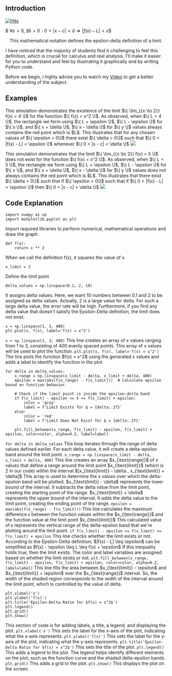 Introduction
---

[![Hits](https://hits.sh/github.com/farukalpay/Epsilon-Delta-Definiton-Simulation/tree/main.svg)](https://hits.sh/github.com/farukalpay/Epsilon-Delta-Definiton-Simulation/tree/main/)

$$\
\forall \varepsilon > 0, \exists \delta > 0 : 0 < |x - c| < \delta \Rightarrow |f(x) - L| < \varepsilon
\$$

<p align="middle" width="100%">
This mathematical notation defines the epsilon-delta definition of a limit.
</p>

I have noticed that the majority of students find it challenging to feel this definition, which is crucial for calculus and real analysis. I'll make it easier for you to understand and feel by illustrating it graphically and by writing Python code.

Before we begin, i highly advise you to watch my [Video](https://www.youtube.com/watch?v=qa1pWVE8L0I) to get a better understanding of the subject.

Examples
---
This simulation demonstrates the existence of the limit $\( \lim_{{x \to 2}} f(x) = 4 \)$ for the function $\( f(x) = x^2 \)$. As observed, when $\( L = 4 \)$, the rectangle we form using $\( L + \epsilon \)$, $\( L - \epsilon \)$ for $\( x \)$, and $\( x + \delta \)$, $\( x - \delta \)$ for $\( y \)$ values always contains the red point which is $L\$. This illustrates that for any chosen values of $\( \epsilon > 0\)$ there exist $\( \delta > 0\)$ such that $\( 0 < |f(x) - L| < \epsilon \)$ whenever $\( 0 < |x - c| < \delta \)$ 
![](https://github.com/farukalpay/Epsilon-Delta-Ratio-Simulation/blob/main/images/1.png)

This simulation demonstrates that the limit $\( \lim_{{x \to 2}} f(x) = 5 \)$ does not exist for the function $\( f(x) = x^2 \)$. As observed, when $\( L = 5 \)$, the rectangle we form using $\( L + \epsilon \)$, $\( L - \epsilon \)$ for $\( x \)$, and $\( x + \delta \)$, $\( x - \delta \)$ for $\( y \)$ values does not always contains the red point which is $L\$. This illustrates that there exist $\( \delta > 0\)$ such that if $\( \epsilon > 0\)$ such that if $\( 0 < |f(x) - L| > \epsilon \)$ then $\( 0 < |x - c| > \delta \)$ 
![](https://github.com/farukalpay/Epsilon-Delta-Ratio-Simulation/blob/main/images/2.png)

Code Explanation
---

```
import numpy as np
import matplotlib.pyplot as plt
```
Import required libraries to perform numerical, mathematical operations and draw the graph.

```
def f(x):
    return x ** 2
```
When we call the definition f(x), it squares the value of x.

```
x_limit = 2
```
Define the limit point

```
delta_values = np.linspace(0.1, 2, 10)
```
It assigns delta values. Here, we want 10 numbers between 0.1 and 2 to be assigned as delta values. Actually, 2 is a large value for delta. For such a large delta value, the error rate will be high. Furthermore, if you find any delta value that doesn't satisfy the Epsilon-Delta definition, the limit does not exist.

```
x = np.linspace(1, 3, 400)
plt.plot(x, f(x), label='f(x) = x^2')
```
`x = np.linspace(1, 3, 400)` This line creates an array of x values ranging from 1 to 3, consisting of 400 evenly spaced points. This array of x values will be used to plot the function. `plt.plot(x, f(x), label='f(x) = x^2')` The line plots the function $f(x) = x^2\$ using the generated x values and adds a label to identify the function in the plot.

```
for delta in delta_values:
    x_range = np.linspace(x_limit - delta, x_limit + delta, 400)
    epsilon = max(abs(f(x_range) - f(x_limit)))  # Calculate epsilon based on function behavior
    
    # Check if the limit point is inside the epsilon-delta band
    if f(x_limit) - epsilon <= 5 <= f(x_limit) + epsilon:
        color = 'grey'
        label = f'Limit Exists for Δ = {delta:.2f}'
    else:
        color = 'red'
        label = f'Limit Does Not Exist for Δ = {delta:.2f}'
    
    plt.fill_between(x_range, f(x_limit) - epsilon, f(x_limit) + epsilon, color=color, alpha=0.2, label=label)
```
`for delta in delta_values` This loop iterates through the range of delta values defined earlier. For each delta value, it will create a delta-epsilon band around the limit point. `x_range = np.linspace(x_limit - delta, x_limit + delta, 400)` This line creates an array $x_{\text{range}}\$ of x values that define a range around the limit point $x_{\text{limit}}\$ (which is 2 in our code) within the interval $\[x_{\text{limit}} - \delta  ,  x_{\text{limit}} + \delta]\$ This array is used to determine the x values over which the delta-epsilon band will be plotted. $x_{\text{limit}} - \delta\$ represents the lower bound of the interval. It subtracts the delta value from the limit point, creating the starting point of the range. $x_{\text{limit}} + \delta\$ represents the upper bound of the interval. It adds the delta value to the limit point, creating the ending point of the range. `epsilon = max(abs(f(x_range) - f(x_limit)))` This line calculates the maximum difference $\epsilon$ between the function values within the $x_{\text{range}}\$ and the function value at the limit point $x_{\text{limit}}\$ This calculated value of $\epsilon$ represents the vertical range of the delta-epsilon band that we're plotting around the limit point. `if f(x_limit) - epsilon <= f(x_limit) <= f(x_limit) + epsilon` This line checks whether the limit exists or not. According to the Epsilon-Delta definition, $\|f(x) - L| \leq \epsilon\$ can be simplified as $f(x) - \epsilon \leq L \leq f(x) + \epsilon\$ If this inequality holds true, then the limit exists. The color and label variables are assigned based on whether the limit exists or not. `plt.fill_between(x_range, f(x_limit) - epsilon, f(x_limit) + epsilon, color=color, alpha=0.2, label=label)` This line fills the area between $x_{\text{limit}} - \epsilon\$ and $x_{\text{limit}} + \epsilon\$ over the $x_{\text{range}}\$ interval. So, the width of the shaded region corresponds to the width of the interval around the limit point, which is controlled by the value of delta.

```
plt.xlabel('x')
plt.ylabel('f(x)')
plt.title('Epsilon-Delta Ratio for $f(x) = x^2$')
plt.legend()
plt.grid()
plt.show()
```
This section of code is for adding labels, a title, a legend, and displaying the plot. `plt.xlabel('x')` This sets the label for the x-axis of the plot, indicating what the x-axis represents. `plt.ylabel('f(x)')` This sets the label for the y-axis of the plot, indicating what the y-axis represents. `plt.title('Epsilon-Delta Ratio for $f(x) = x^2$')` This sets the title of the plot. `plt.legend()` This adds a legend to the plot. The legend helps identify different elements on the plot, such as the function curve and the shaded delta-epsilon bands. `plt.grid()` This adds a grid to the plot. `plt.show()` This displays the plot on the screen.
